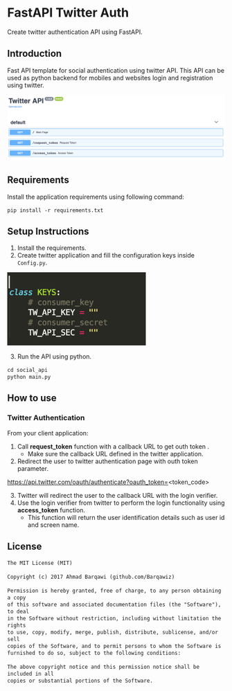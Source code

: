 # FastAPI Twitter Auth
 Create twitter authentication API using FastAPI.

## Introduction
Fast API template for social authentication using twitter API. This API can be used as python backend for mobiles and websites login and registration using twitter.

<img width="580px" src="resource/twitter_api.png" alt="[ Available Functions ]"/>


## Requirements
Install the application requirements using following command:
```
pip install -r requirements.txt
```

## Setup Instructions
1. Install the requirements.
2. Create twitter application and fill the configuration keys inside ```Config.py```.

<img width="320px" src="resource/config.png" alt="[ Available Functions ]"/>

3. Run the API using python.
```
cd social_api
python main.py
```

## How to use
### Twitter Authentication
From your client application:
1. Call **request_token** function with a callback URL to get outh token .
   * Make sure the callback URL defined in the twitter application.
2. Redirect the user to twitter authentication page with outh token parameter.

https://api.twitter.com/oauth/authenticate?oauth_token=<token_code>

3. Twitter will redirect the user to the callback URL with the login verifier.
4. Use the login verifier from twitter to perform the login functionality using **access_token** function.
   * This function will return the user identification details such as user id and screen name.


License
-------
    The MIT License (MIT)

    Copyright (c) 2017 Ahmad Barqawi (github.com/Barqawiz)

    Permission is hereby granted, free of charge, to any person obtaining a copy
    of this software and associated documentation files (the "Software"), to deal
    in the Software without restriction, including without limitation the rights
    to use, copy, modify, merge, publish, distribute, sublicense, and/or sell
    copies of the Software, and to permit persons to whom the Software is
    furnished to do so, subject to the following conditions:

    The above copyright notice and this permission notice shall be included in all
    copies or substantial portions of the Software.
